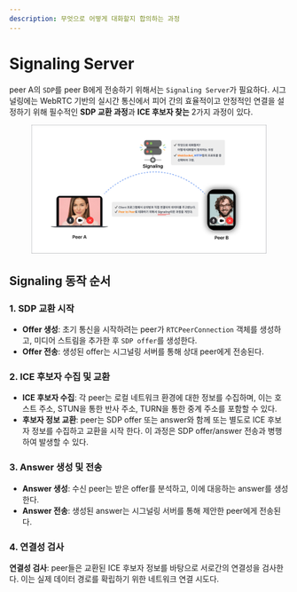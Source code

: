 ```yaml
---
description: 무엇으로 어떻게 대화할지 합의하는 과정
---
```


# Signaling Server

peer A의 `SDP`를 peer B에게 전송하기 위해서는 `Signaling Server`가 필요하다. 시그널링에는 WebRTC 기반의 실시간 통신에서 피어 간의 효율적이고 안정적인 연결을 설정하기 위해 필수적인 **SDP 교환 과정**과  **ICE 후보자 찾는** 2가지 과정이 있다.

<figure><img src="../../.gitbook/assets/Group 237545.png" alt=""><figcaption></figcaption></figure>

## Signaling 동작 순서

### 1. SDP 교환 시작

* **Offer 생성**: 초기 통신을 시작하려는 peer가 `RTCPeerConnection` 객체를 생성하고, 미디어 스트림을 추가한 후 `SDP offer`를 생성한다.&#x20;
* **Offer 전송**: 생성된 offer는 시그널링 서버를 통해 상대 peer에게 전송된다.

### 2. ICE 후보자 수집 및 교환

* **ICE 후보자 수집**: 각 peer는 로컬 네트워크 환경에 대한 정보를 수집하며, 이는 호스트 주소, STUN을 통한 반사 주소, TURN을 통한 중계 주소를 포함할 수 있다.
* **후보자 정보 교환**: peer는 SDP offer 또는 answer와 함께 또는 별도로 ICE 후보자 정보를 수집하고 교환을 시작 한다. 이 과정은 SDP offer/answer 전송과 병행하여 발생할 수 있다.

### 3. Answer 생성 및 전송

* **Answer 생성**: 수신 peer는 받은 offer를 분석하고, 이에 대응하는 answer를 생성한다.&#x20;
* **Answer 전송**: 생성된 answer는 시그널링 서버를 통해 제안한 peer에게 전송된다.

### 4. 연결성 검사

**연결성 검사**: peer들은 교환된 ICE 후보자 정보를 바탕으로 서로간의 연결성을 검사한다. 이는 실제 데이터 경로를 확립하기 위한 네트워크 연결 시도다.
